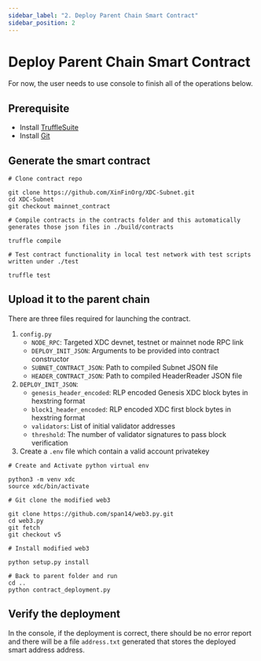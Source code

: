 ```yaml
---
sidebar_label: "2. Deploy Parent Chain Smart Contract"
sidebar_position: 2
---
```


# Deploy Parent Chain Smart Contract
For now, the user needs to use console to finish all of the operations below. 

## Prerequisite
- Install [TruffleSuite](https://trufflesuite.com/docs/truffle/how-to/install/)
- Install [Git](https://git-scm.com/)

## Generate the smart contract
```
# Clone contract repo

git clone https://github.com/XinFinOrg/XDC-Subnet.git
cd XDC-Subnet
git checkout mainnet_contract

# Compile contracts in the contracts folder and this automatically generates those json files in ./build/contracts

truffle compile

# Test contract functionality in local test network with test scripts written under ./test

truffle test
```

## Upload it to the parent chain
There are three files required for launching the contract.
1. `config.py`
    * `NODE_RPC`: Targeted XDC devnet, testnet or mainnet node RPC link
    * `DEPLOY_INIT_JSON`: Arguments to be provided into contract constructor
    * `SUBNET_CONTRACT_JSON`: Path to compiled Subnet JSON file 
    * `HEADER_CONTRACT_JSON`: Path to compiled HeaderReader JSON file
2. `DEPLOY_INIT_JSON`:
    * `genesis_header_encoded`: RLP encoded Genesis XDC block bytes in hexstring format
    * `block1_header_encoded`: RLP encoded XDC first block bytes in hexstring format
    * `validators`: List of initial validator addresses
    * `threshold`: The number of validator signatures to pass block verification
3. Create a `.env` file which contain a valid account privatekey

```
# Create and Activate python virtual env

python3 -m venv xdc
source xdc/bin/activate

# Git clone the modified web3

git clone https://github.com/span14/web3.py.git
cd web3.py
git fetch 
git checkout v5

# Install modified web3

python setup.py install

# Back to parent folder and run
cd ..
python contract_deployment.py
```

## Verify the deployment
In the console, if the deployment is correct, there should be no error report and there will be a file `address.txt` generated that stores the deployed smart address address. 